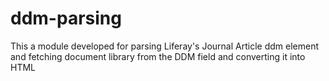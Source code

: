 # ddm-parsing
This a module developed for parsing Liferay's Journal Article ddm element and fetching document library from the DDM field and converting it into HTML
